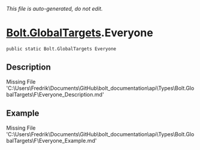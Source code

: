 *This file is auto-generated, do not edit.*

# [Bolt.GlobalTargets](Types/Bolt.GlobalTargets.md).Everyone
`public static Bolt.GlobalTargets Everyone`
## Description
Missing File 'C:\Users\Fredrik\Documents\GitHub\bolt_documentation\api\Types\Bolt.GlobalTargets\F\Everyone_Description.md'
## Example
Missing File 'C:\Users\Fredrik\Documents\GitHub\bolt_documentation\api\Types\Bolt.GlobalTargets\F\Everyone_Example.md'
